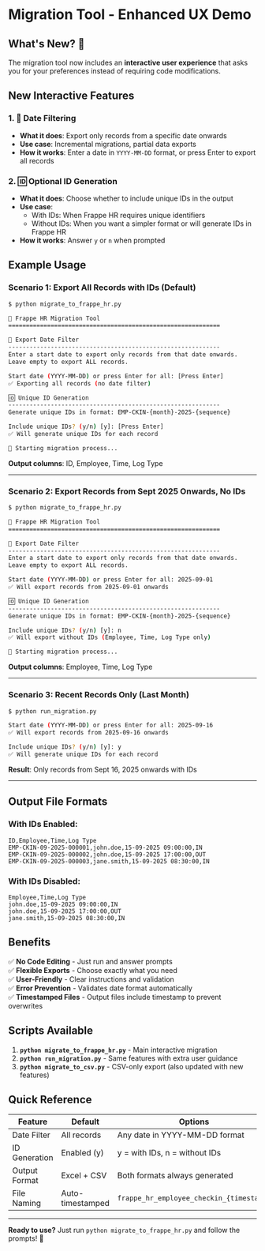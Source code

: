 # Migration Tool - Enhanced UX Demo

## What's New? 🎉

The migration tool now includes an **interactive user experience** that asks you for your preferences instead of requiring code modifications.

## New Interactive Features

### 1. 📅 Date Filtering
- **What it does**: Export only records from a specific date onwards
- **Use case**: Incremental migrations, partial data exports
- **How it works**: Enter a date in `YYYY-MM-DD` format, or press Enter to export all records

### 2. 🆔 Optional ID Generation
- **What it does**: Choose whether to include unique IDs in the output
- **Use case**: 
  - With IDs: When Frappe HR requires unique identifiers
  - Without IDs: When you want a simpler format or will generate IDs in Frappe HR
- **How it works**: Answer `y` or `n` when prompted

## Example Usage

### Scenario 1: Export All Records with IDs (Default)

```bash
$ python migrate_to_frappe_hr.py

🚀 Frappe HR Migration Tool
============================================================

📅 Export Date Filter
------------------------------------------------------------
Enter a start date to export only records from that date onwards.
Leave empty to export ALL records.

Start date (YYYY-MM-DD) or press Enter for all: [Press Enter]
✅ Exporting all records (no date filter)

🆔 Unique ID Generation
------------------------------------------------------------
Generate unique IDs in format: EMP-CKIN-{month}-2025-{sequence}

Include unique IDs? (y/n) [y]: [Press Enter]
✅ Will generate unique IDs for each record

🔄 Starting migration process...
```

**Output columns**: ID, Employee, Time, Log Type

---

### Scenario 2: Export Records from Sept 2025 Onwards, No IDs

```bash
$ python migrate_to_frappe_hr.py

🚀 Frappe HR Migration Tool
============================================================

📅 Export Date Filter
------------------------------------------------------------
Enter a start date to export only records from that date onwards.
Leave empty to export ALL records.

Start date (YYYY-MM-DD) or press Enter for all: 2025-09-01
✅ Will export records from 2025-09-01 onwards

🆔 Unique ID Generation
------------------------------------------------------------
Generate unique IDs in format: EMP-CKIN-{month}-2025-{sequence}

Include unique IDs? (y/n) [y]: n
✅ Will export without IDs (Employee, Time, Log Type only)

🔄 Starting migration process...
```

**Output columns**: Employee, Time, Log Type

---

### Scenario 3: Recent Records Only (Last Month)

```bash
$ python run_migration.py

Start date (YYYY-MM-DD) or press Enter for all: 2025-09-16
✅ Will export records from 2025-09-16 onwards

Include unique IDs? (y/n) [y]: y
✅ Will generate unique IDs for each record
```

**Result**: Only records from Sept 16, 2025 onwards with IDs

---

## Output File Formats

### With IDs Enabled:
```csv
ID,Employee,Time,Log Type
EMP-CKIN-09-2025-000001,john.doe,15-09-2025 09:00:00,IN
EMP-CKIN-09-2025-000002,john.doe,15-09-2025 17:00:00,OUT
EMP-CKIN-09-2025-000003,jane.smith,15-09-2025 08:30:00,IN
```

### With IDs Disabled:
```csv
Employee,Time,Log Type
john.doe,15-09-2025 09:00:00,IN
john.doe,15-09-2025 17:00:00,OUT
jane.smith,15-09-2025 08:30:00,IN
```

## Benefits

✅ **No Code Editing** - Just run and answer prompts  
✅ **Flexible Exports** - Choose exactly what you need  
✅ **User-Friendly** - Clear instructions and validation  
✅ **Error Prevention** - Validates date format automatically  
✅ **Timestamped Files** - Output files include timestamp to prevent overwrites

## Scripts Available

1. **`python migrate_to_frappe_hr.py`** - Main interactive migration
2. **`python run_migration.py`** - Same features with extra user guidance
3. **`python migrate_to_csv.py`** - CSV-only export (also updated with new features)

## Quick Reference

| Feature | Default | Options |
|---------|---------|---------|
| Date Filter | All records | Any date in YYYY-MM-DD format |
| ID Generation | Enabled (y) | y = with IDs, n = without IDs |
| Output Format | Excel + CSV | Both formats always generated |
| File Naming | Auto-timestamped | `frappe_hr_employee_checkin_{timestamp}` |

---

**Ready to use?** Just run `python migrate_to_frappe_hr.py` and follow the prompts! 🚀


